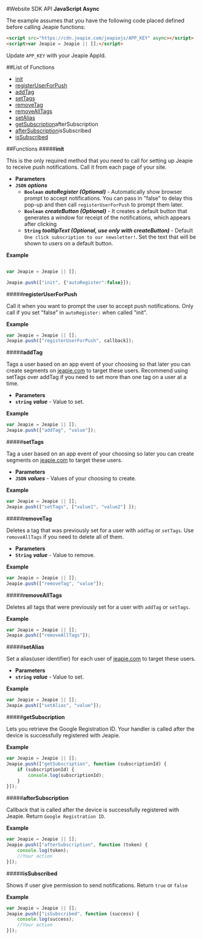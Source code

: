 #Website SDK API
**JavaScript Async**

The example assumes that you have the following code placed defined before calling Jeapie functions:
```HTML
<script src="https://cdn.jeapie.com/jeapiejs/APP_KEY" async></script>
<script>var Jeapie = Jeapie || [];</script>
```
Update `APP_KEY` with your Jeapie AppId.

##List of Functions

* [init](#init)
* [registerUserForPush](#registeruserforpush)
* [addTag](#addtag)
* [setTags](#settags)
* [removeTag](#removetag)
* [removeAllTags](#removealltags)
* [setAlias](#setalias)
* [getSubscription](#getsubscription)afterSubscription
* [afterSubscription](#aftersubscription)isSubscribed
* [isSubscribed](#issubscribed)

##Functions
#####**init**

This is the only required method that you need to call for setting up Jeapie to receive push notifications. Call it from each page of your site.

* **Parameters**
 * **`JSON`** ***options***
   * **`Boolean`** ***autoRegister (Optional)*** - Automatically show browser prompt to accept notifications. You can pass in "false" to delay this pop-up and then call `registerUserForPush` to prompt them later.
   * **`Boolean`** ***createButton (Optional)*** -  It creates a default button that generates a window for receipt of the notifications, which appears after clicking
   * **`String`** ***tooltipText (Optional, use only with createButton)*** - Default `One click subscription to our newsletter!`. Set the text that will be shown to users on a default button.

**Example**
```javascript

var Jeapie = Jeapie || [];

Jeapie.push(["init", {"autoRegister":false}]);
```

#####**registerUserForPush**

Call it when you want to prompt the user to accept push notifications. Only call if you set "false" in `autoRegister:` when called "init".

**Example**
```javascript
var Jeapie = Jeapie || [];
Jeapie.push(["registerUserForPush", callback]);
```

#####**addTag**

Tags a user based on an app event of your choosing so that later you can create segments on [jeapie.com](https://jeapie.com) to target these users. Recommend using setTags over addTag if you need to set more than one tag on a user at a time.

* **Parameters**
 * **`string`** ***value*** - Value to set.

**Example**
```javascript
var Jeapie = Jeapie || [];
Jeapie.push(["addTag", "value"]);
```

#####**setTags**

Tag a user based on an app event of your choosing so later you can create segments on [jeapie.com](https://jeapie.com) to target these users.

* **Parameters**
 * **`JSON`** ***values*** - Values of your choosing to create.

**Example**
```javascript
var Jeapie = Jeapie || [];
Jeapie.push(["setTags", ["value1", "value2"] ]);
```

#####**removeTag**

Deletes a tag that was previously set for a user with `addTag` or `setTags`. Use `removeAllTags` if you need to delete all of them.

* **Parameters**
 * **`String`** ***value*** - Value to remove.

**Example**
```javascript
var Jeapie = Jeapie || [];
Jeapie.push(["removeTag", "value"]);
```

#####**removeAllTags**

Deletes all tags that were previously set for a user with `addTag` or `setTags`.

**Example**
```javascript
var Jeapie = Jeapie || [];
Jeapie.push(["removeAllTags"]);
```

#####**setAlias**

Set a alias(user identifier) for each user of [jeapie.com](https://jeapie.com) to target these users. 

* **Parameters**
 * **`string`** ***value*** - Value to set.

**Example**
```javascript
var Jeapie = Jeapie || [];
Jeapie.push(["setAlias", "value"]);
```

#####**getSubscription**

Lets you retrieve the Google Registration ID. Your handler is called after the device is successfully registered with Jeapie.

**Example**
```javascript
var Jeapie = Jeapie || [];
Jeapie.push(["getSubscription", function (subscriptionId) {
    if (subscriptionId) {
        console.log(subscriptionId);
    }
}]);
```

#####**afterSubscription**

Callback that is called after the device is successfully registered with Jeapie. Return `Google Registration ID`.

**Example**
```javascript
var Jeapie = Jeapie || [];
Jeapie.push(["afterSubscription", function (token) {
    console.log(token);
    //Your action
}]);
```

#####**isSubscribed**

Shows if user give permission to send notifications. Return `true` or `false`

**Example**
```javascript
var Jeapie = Jeapie || [];
Jeapie.push(["isSubscribed", function (success) {
    console.log(success);
    //Your action
}]);
```

